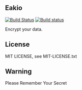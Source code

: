 ## Eakio

[![Build Status](https://travis-ci.org/SerhoLiu/eakio.svg?branch=develop)](https://travis-ci.org/SerhoLiu/eakio)
[![Build status](https://ci.appveyor.com/api/projects/status/wjno5p5kj1dctwv6?svg=true)](https://ci.appveyor.com/project/SerhoLiu/eakio)

Encrypt your data.

## License

MIT LICENSE, see MIT-LICENSE.txt

## Warning

Please Remember Your Secret
